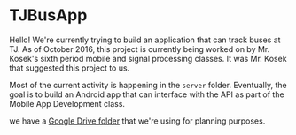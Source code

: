 # TJBusApp

Hello! We're currently trying to build an application that can track buses at
TJ. As of October 2016, this project is currently being worked on by Mr. Kosek's
sixth period mobile and signal processing classes. It was Mr. Kosek that
suggested this project to us.

Most of the current activity is happening in the `server` folder. Eventually,
the goal is to build an Android app that can interface with the API as part of
the Mobile App Development class.

we have a
[Google Drive folder](https://drive.google.com/drive/folders/0B4pKCnO2NaBvek5CdzBWOUgwdzg?usp=sharing)
that we're using for planning purposes.
